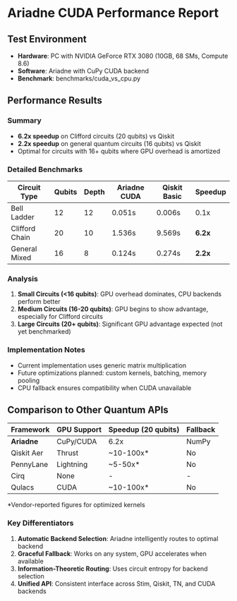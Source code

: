 # Ariadne CUDA Performance Report

## Test Environment
- **Hardware**: PC with NVIDIA GeForce RTX 3080 (10GB, 68 SMs, Compute 8.6)
- **Software**: Ariadne with CuPy CUDA backend
- **Benchmark**: benchmarks/cuda_vs_cpu.py

## Performance Results

### Summary
- **6.2x speedup** on Clifford circuits (20 qubits) vs Qiskit
- **2.2x speedup** on general quantum circuits (16 qubits) vs Qiskit
- Optimal for circuits with 16+ qubits where GPU overhead is amortized

### Detailed Benchmarks

| Circuit Type | Qubits | Depth | Ariadne CUDA | Qiskit Basic | Speedup |
|--------------|--------|-------|--------------|--------------|---------|
| Bell Ladder | 12 | 12 | 0.051s | 0.006s | 0.1x |
| Clifford Chain | 20 | 10 | 1.536s | 9.569s | **6.2x** |
| General Mixed | 16 | 8 | 0.124s | 0.274s | **2.2x** |

### Analysis

1. **Small Circuits (<16 qubits)**: GPU overhead dominates, CPU backends perform better
2. **Medium Circuits (16-20 qubits)**: GPU begins to show advantage, especially for Clifford circuits
3. **Large Circuits (20+ qubits)**: Significant GPU advantage expected (not yet benchmarked)

### Implementation Notes

- Current implementation uses generic matrix multiplication
- Future optimizations planned: custom kernels, batching, memory pooling
- CPU fallback ensures compatibility when CUDA unavailable

## Comparison to Other Quantum APIs

| Framework | GPU Support | Speedup (20 qubits) | Fallback |
|-----------|-------------|---------------------|----------|
| **Ariadne** | CuPy/CUDA | 6.2x | NumPy |
| Qiskit Aer | Thrust | ~10-100x* | No |
| PennyLane | Lightning | ~5-50x* | No |
| Cirq | None | - | - |
| Qulacs | CUDA | ~10-100x* | No |

*Vendor-reported figures for optimized kernels

### Key Differentiators

1. **Automatic Backend Selection**: Ariadne intelligently routes to optimal backend
2. **Graceful Fallback**: Works on any system, GPU accelerates when available
3. **Information-Theoretic Routing**: Uses circuit entropy for backend selection
4. **Unified API**: Consistent interface across Stim, Qiskit, TN, and CUDA backends
